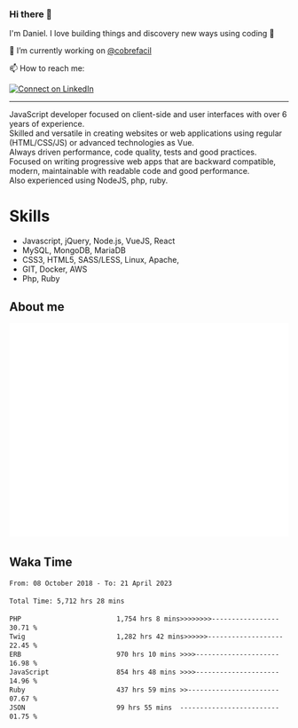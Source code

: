 ### Hi there 👋

I'm Daniel. I love building things and discovery new ways using coding :raised_hands: 

🔭 I’m currently working on [@cobrefacil](https://www.cobrefacil.com.br/)

📫 How to reach me:

[![Connect on LinkedIn](https://img.shields.io/badge/--linkedin?label=LinkedIn&logo=LinkedIn&style=social)](https://www.linkedin.com/in/daniel-cerverizzo/)

---

JavaScript developer focused on client-side and user interfaces with over 6 years of experience.  
Skilled and versatile in creating websites or web applications using regular (HTML/CSS/JS) or advanced technologies as Vue.  
Always driven performance, code quality, tests and good practices.  
 Focused on writing progressive web apps that are backward compatible, modern, maintainable with readable code and good performance.  
Also experienced using NodeJS, php, ruby. 


# Skills

 - Javascript, jQuery, Node.js, VueJS, React
 - MySQL, MongoDB, MariaDB    
 - CSS3, HTML5, SASS/LESS,  Linux, Apache,
 - GIT, Docker, AWS
 - Php, Ruby

## About me

![Metrics](/github-metrics.svg)

## Waka Time

<!--START_SECTION:waka-->

```text
From: 08 October 2018 - To: 21 April 2023

Total Time: 5,712 hrs 28 mins

PHP                        1,754 hrs 8 mins>>>>>>>>-----------------   30.71 %
Twig                       1,282 hrs 42 mins>>>>>>-------------------   22.45 %
ERB                        970 hrs 10 mins >>>>---------------------   16.98 %
JavaScript                 854 hrs 48 mins >>>>---------------------   14.96 %
Ruby                       437 hrs 59 mins >>-----------------------   07.67 %
JSON                       99 hrs 55 mins  -------------------------   01.75 %
```

<!--END_SECTION:waka-->

